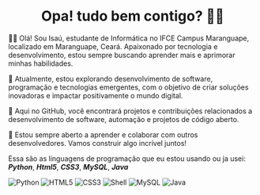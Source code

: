 <h1 align="center"> Opa! tudo bem contigo? 👋🏾</h1>

👋🏾 Olá! Sou Isaú, estudante de Informática no IFCE Campus Maranguape, localizado em Maranguape, Ceará. Apaixonado por tecnologia e desenvolvimento, estou sempre buscando aprender mais e aprimorar minhas habilidades.

🚀 Atualmente, estou explorando desenvolvimento de software, programação e tecnologias emergentes, com o objetivo de criar soluções inovadoras e impactar positivamente o mundo digital.

🔧 Aqui no GitHub, você encontrará projetos e contribuições relacionados a desenvolvimento de software, automação e projetos de código aberto.

🌱 Estou sempre aberto a aprender e colaborar com outros desenvolvedores. Vamos construir algo incrível juntos!

Essa são as linguagens de programação que eu estou usando ou ja usei: _**Python**_, _**Html5**_, _**CSS3**_, _**MySQL**_, _**Java**_

![Python](https://img.shields.io/badge/Python-3776AB?style=flat-square&logo=python&logoColor=white)
![HTML5](https://img.shields.io/badge/HTML5-E34F26?style=flat-square&logo=html5&logoColor=white)
![CSS3](https://img.shields.io/badge/CSS3-1572B6?style=flat-square&logo=css3&logoColor=white)
![Shell](https://img.shields.io/badge/Shell-4EAA25?style=flat-square&logo=gnubash&logoColor=white)
![MySQL](https://img.shields.io/badge/MySQL-4479A1?style=flat-square&logo=mysql&logoColor=white)
![Java](https://img.shields.io/badge/Java-007396?style=flat-square&logo=java&logoColor=white)


